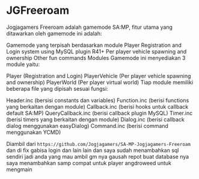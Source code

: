 # JGFreeroam
Jogjagamers Freeroam adalah gamemode SA:MP, fitur utama yang ditawarkan oleh gamemode ini adalah:

Gamemode yang terpisah berdasarkan module
Player Registration and Login system using MySQL plugin R41+
Per player vehicle spawning and ownership
Other fun commands
Modules
Gamemode ini menyediakan 3 module yaitu:

Player (Registration and Login)
PlayerVehicle (Per player vehicle spawning and ownership)
PlayerWorld (Per player virtual world)
Tiap module memiliki beberapa file yang dipisah sesuai fungsi:

Header.inc (bersisi constants dan variables)
Function.inc (berisi functions yang berkaitan dengan module)
Callback.inc (berisi hooks untuk callback default SA:MP)
QueryCallback.inc (berisi callback plugin MySQL)
Timer.inc (berisi timers yang berkaitan dengan module)
Dialog.inc (berisi callback dialog menggunakan easyDialog)
Command.inc (berisi command menggunakan YCMD)

Diambil dari ```https://github.com/Jogjagamers/SA-MP-Jogjagamers-Freeroam``` dan di fix gabisa login dan lain lain dan saya sudah menambahkan sql sendiri jadi anda yang mau ambil gm nya gausah repot buat database nya saya menambahkan samp compat untuk player angdroweed untuk mengmain
